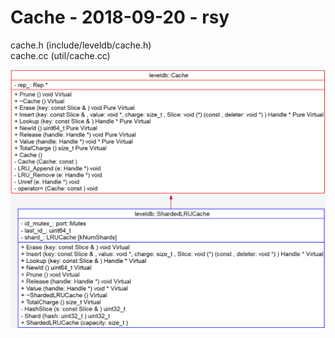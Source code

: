 # Cache - 2018-09-20 - rsy

cache.h (include/leveldb/cache.h)   
cache.cc (util/cache.cc)

![](assets/cache_09_20.png)
![](assets/SharededLRUCache_09_20.png)


